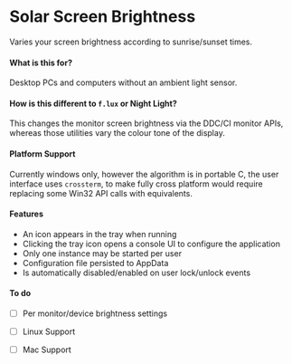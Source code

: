 # Solar Screen Brightness

Varies your screen brightness according to sunrise/sunset times.

#### What is this for?
Desktop PCs and computers without an ambient light sensor.

#### How is this different to `f.lux` or Night Light?
This changes the monitor screen brightness via the DDC/CI monitor APIs, whereas those utilities vary the colour tone of the display.

#### Platform Support
Currently windows only, however the algorithm is in portable C, the user interface uses `crossterm`, to make fully cross platform would require replacing some Win32 API calls with equivalents. 

#### Features
- An icon appears in the tray when running
- Clicking the tray icon opens a console UI to configure the application
- Only one instance may be started per user
- Configuration file persisted to AppData
- Is automatically disabled/enabled on user lock/unlock events

#### To do
- [ ] Per monitor/device brightness settings
- [ ] Linux Support
- [ ] Mac Support

